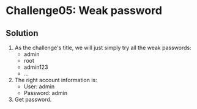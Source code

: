 # Challenge05: Weak password

## Solution

1. As the challenge's title, we will just simply try all the weak passwords:
    + admin
    + root
    + admin123
    + ...
2. The right account information is:
    + User: admin
    + Password: admin
3. Get password.
